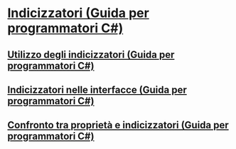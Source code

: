 # [Indicizzatori (Guida per programmatori C#)](index.md)
## [Utilizzo degli indicizzatori (Guida per programmatori C#)](using-indexers.md)
## [Indicizzatori nelle interfacce (Guida per programmatori C#)](indexers-in-interfaces.md)
## [Confronto tra proprietà e indicizzatori (Guida per programmatori C#)](comparison-between-properties-and-indexers.md)
